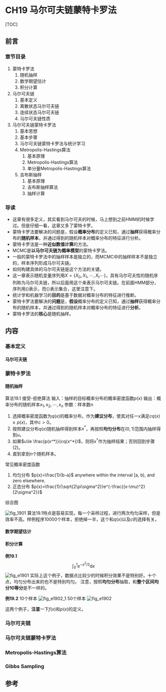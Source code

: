 # CH19 马尔可夫链蒙特卡罗法

[TOC]

## 前言

### 章节目录

1. 蒙特卡罗法
   1. 随机抽样
   1. 数学期望估计
   1. 积分计算
1. 马尔可夫链
   1. 基本定义
   1. 离散状态马尔可夫链
   1. 连续状态马尔可夫链
   1. 马尔可夫链性质
1. 马尔可夫链蒙特卡罗法
   1. 基本思想
   1. 基本步骤
   1. 马尔可夫链蒙特卡罗法与统计学习
   1. Metropolis-Hastings算法
      1. 基本原理
      1. Metropolis-Hastings算法
      1. 单分量Metropolis-Hastings算法
   1. 吉布斯抽样
      1. 基本原理
      1. 吉布斯抽样算法
      1. 抽样计算

### 导读

- 这章有很多定义，其实看到马尔可夫的时候，马上想到之前HMM的时候学过。但是仔细一看，这章又多了蒙特卡罗。
- 蒙特卡罗法要解决的问题是，假设**概率分布**的定义已知，通过**抽样**获得概率分布的**随机样本**，并通过得到的随机样本对概率分布的特征进行分析。
- 蒙特卡罗法是一种**近似数值计算**的方法。
- MCMC是**以马尔可夫链为概率模型**的蒙特卡罗法。
- 一般的蒙特卡罗法中的抽样样本是独立的，而MCMC中的抽样样本不是独立的，样本序列形成马尔可夫链。
- 如何构建具体的马尔可夫链是这个方法的关键。
- 这一章表示随机变量序列用$X=\{X_0,X_1,\cdots,X_t\cdots\}$，具有马尔可夫性的随机序列称为马尔可夫链，所以后面用这个来表示马尔可夫链。在前面HMM部分，序列用$()$表示，而$\{\}$表示集合，这里注意下。
- 统计学和机器学习的**目的**是基于数据对概率分布的特征进行推断。
- 蒙特卡罗法要解决的**问题**是，**假设**概率分布的定义已知，通过**抽样**获得概率分布的随机样本，并通过得到的随机样本对概率分布的特征进行**分析**。
- 蒙特卡罗法的**核心**是随机抽样。

## 内容
### 基本定义
#### 马尔可夫链
### 蒙特卡罗法
#### 随机抽样
算法19.1 接受-拒绝算法
输入：抽样的目标概率分布的概率密度函数$p(x)$
输出：概率分布的随机样本$x_1,x_2,\cdots,x_n$
参数：样本数$n$

1. 选择概率密度函数为$q(x)$的概率分布，作为**建议分布**，使其对任一$x$满足$cq(x)\ge p(x)$，其中$c>0$。
1. 按照建议分布$q(x)$随机抽样得到样本$x^*$，再按照**均匀分布**在$(0,1)$范围内抽样得到$u$。
1. 如果$u\le \frac{p(x^*)}{cq(x^*)}$，则将$x^*$作为抽样结果；否则回到步骤(2)。
1. 直到拿到$n$个随机样本。



常见概率密度函数
1. 均匀分布
$p(x)=\frac{1}{b-a}$ anywhere within the interval [a, b), and zero elsewhere.
2. 正态分布
$p(x)=\frac{1}{\sqrt{2\pi\sigma^2}}e^{-\frac{(x-\mu)^2}{2\sigma^2}}$

综合图

![fig_1901](assets/fig_1901.png)
算法19.1特点是容易实现，每一个采样过程，进行两次均匀采样，但是效率不高。样例程序10000个样本，拒绝掉一半，这个和$q(x)$以及$c$的选择有关。


#### 数学期望估计

#### 积分计算
**例19.1**
$$
\int_0^1e^{-{x^2}/{2}}\mathrm{d}x
$$
![fig_e1901](assets/fig_e1901.png)
实际上这个例子，数据点比较少的时候积分效果不是特别好。十个点，均匀分布出来的也不是特别均匀。
注意，按照**均匀分布**抽取，和**整个区间均分10等分**是不一样的。

**例19.2**
10个样本
![fig_e1902_1](assets/fig_e1902_1.png)
50个样本
![fig_e1902](assets/fig_e1902.png)

这两个例子，**注意**一下$f(x)$和$p(x)$的定义。


### 马尔可夫链

### 马尔可夫链蒙特卡罗法

### Metropolis-Hastings算法
### Gibbs Sampling




## 参考

